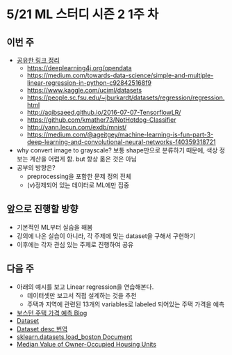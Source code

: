 # 5/21 ML 스터디 시즌 2 1주 차

## 이번 주
- [공유한 링크 정리](https://www.one-tab.com/page/O2SNFVrgS120s3l8kTLZQQ)
	- https://deeplearning4j.org/opendata
	- https://medium.com/towards-data-science/simple-and-multiple-linear-regression-in-python-c928425168f9
	- https://www.kaggle.com/uciml/datasets
	- https://people.sc.fsu.edu/~jburkardt/datasets/regression/regression.html
	- http://aqibsaeed.github.io/2016-07-07-TensorflowLR/
	- https://github.com/kmather73/NotHotdog-Classifier
	- http://yann.lecun.com/exdb/mnist/
	- https://medium.com/@ageitgey/machine-learning-is-fun-part-3-deep-learning-and-convolutional-neural-networks-f40359318721
- why convert image to grayscale? 보통 shape만으로 분류하기 때문에, 색상 정보는 계산을 어렵게 함. but 항상 옮은 것은 아님
- 공부의 방향은? 
	- preprocessing을 포함한 문제 정의 전체
	- (v)정제되어 있는 데이터로 ML에만 집중

## 앞으로 진행할 방향
- 기본적인 ML부터 실습을 해봄 
- 강의에 나온 실습이 아니라, 각 주제에 맞는 dataset을 구해서 구현하기
- 이후에는 각자 관심 있는 주제로 진행하여 공유

## 다음 주
- 아래의 예시를 보고 Linear regression을 연습해본다. 
	- 데이터셋만 보고서 직접 설계하는 것을 추천
	- 주택과 지역에 관련된 13개의 variables로 labeled 되어있는 주택 가격을 예측
- [보스턴 주택 가격 예측 Blog](http://aqibsaeed.github.io/2016-07-07-TensorflowLR/)
- [Dataset](https://archive.ics.uci.edu/ml/datasets/Housing)
- [Dataset desc 번역](https://datascienceschool.net/view-notebook/4b948c4d99c94213bf02bcff2ced88eb/)
- [sklearn.datasets.load_boston Document](http://scikit-learn.org/stable/modules/generated/sklearn.datasets.load_boston.html)
- [Median Value of Owner-Occupied Housing Units](https://www.census.gov/quickfacts/meta/long_HSG495215.htm)

